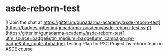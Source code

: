 # asde-reborn-test

[![Join the chat at https://gitter.im/gunadarma-academy/asde-reborn-test](https://badges.gitter.im/gunadarma-academy/asde-reborn-test.svg)](https://gitter.im/gunadarma-academy/asde-reborn-test?utm_source=badge&utm_medium=badge&utm_campaign=pr-badge&utm_content=badge)
Testing Plan for P2C Project by reborn team in ASDE course
